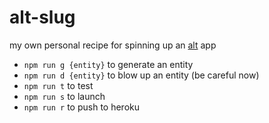 # alt-slug

my own personal recipe for spinning up an [alt](http://altjs.org) app

* <code>npm run g {entity}</code> to generate an entity
* <code>npm run d {entity}</code> to blow up an entity (be careful now)
* <code>npm run t</code> to test
* <code>npm run s</code> to launch
* <code>npm run r</code> to push to heroku
